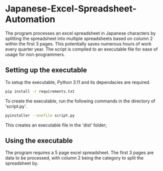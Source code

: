 # Japanese-Excel-Spreadsheet-Automation
The program processes an excel spreadsheet in Japanese characters by splitting the spreadsheet into multiple spreadsheets based on column 2 within the first 3 pages. This potentially saves numerous hours of work every quarter year. The script is compiled to an executable file for ease of usage for non-programmers.

## Setting up the executable
To setup the executable, Python 3.11 and its dependacies are required.
```sh
pip install -r requirements.txt
```

To create the executable, run the following commands in the directory of 'script.py'.
```sh
pyinstaller --onefile script.py
```

This creates an executable file in the 'dist' folder;

## Using the executable
The program requires a 5 page excel spreadsheet. The first 3 pages are data to be processed, with column 2 being the category to split the spreadsheet by.

